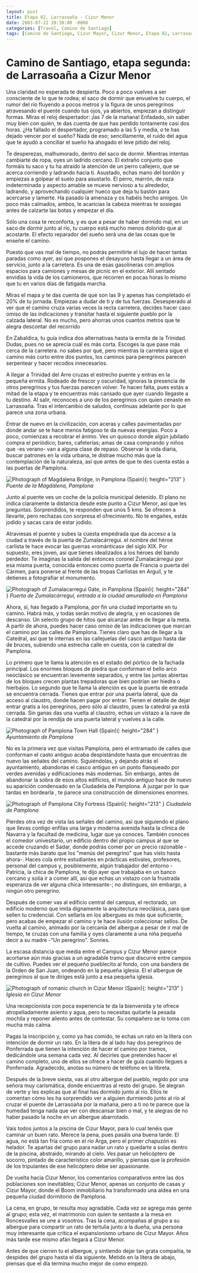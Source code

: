 ```yaml
---
layout: post
title: Etapa 02, Larrasoaña - Cizur Menor
date: 2003-07-22 20:30:00 -0000
categories: [Travel, Camino de Santiago]
tags: [Camino de Santiago, Cizur Mayor, Cizur Menor, Etapa 02, Larrasoaña, Navarra, Pamplona, Trinidad de Arre, Universidad de Navarra, Zabaldica]
---
```

# Camino de Santiago, etapa segunda: de Larrasoaña a Cizur Menor

Una claridad no esperada te despierta. Poco a poco vuelves a ser consciente de lo que te rodea; el saco de dormir que envuelve tu cuerpo, el rumor del río fluyendo a pocos metros y la figura de unos peregrinos atravesando el puente cuando tus ojos, ya abiertos, empiezan a distinguir formas. Miras el reloj despertador: ¡las 7 de la mañana! Enfadado, sin saber muy bien con quién, te das cuenta de que has perdido tontamente casi dos horas. ¿Ha fallado el despertador, programado a las 5 y media, o te has dejado vencer por el sueño? Nada de eso; sencillamente, el ruido del agua que te ayudó a conciliar el sueño ha ahogado el leve pitido del reloj.

Te desperezas, malhumorado, dentro del saco de dormir. Mientras intentas cambiarte de ropa, oyes un ladrido cercano. El extraño conjunto que formáis tu saco y tu ha atraído la atención de un perro callejero, que se acerca corriendo y ladrando hacia ti. Asustado, echas mano del bordón y empiezas a golpear el suelo para asustarlo. El perro, marrón, de raza indeterminada y aspecto amable se mueve nervioso a tu alrededor, ladrando, y aprovechando cualquier hueco que deja tu bastón para acercarse y lamerte. Ha pasado la amenaza y os habéis hecho amigos. Un poco más calmados, ambos, le acaricias la cabeza mientras te sosiegas antes de calzarte las botas y empezar el día.

Sólo una cosa te reconforta, y es que a pesar de haber dormido mal, en un saco de dormir junto al río, tu cuerpo está mucho menos dolorido que al acostarte. El efecto reparador del sueño será una de las cosas que te enseñe el camino.

Puesto que vas mal de tiempo, no podrás permitirte el lujo de hacer tantas paradas como ayer, así que pospones el desayuno hasta llegar a un área de servicio, junto a la carretera. Es una de esas gasolineras con amplios espacios para camiones y mesas de picnic en el exterior. Allí sentado envidias la vida de los camioneros, que recorren en pocas horas lo mismo que tu en varios días de fatigada marcha.

Miras el mapa y te das cuenta de que son las 9 y apenas has completado el 20% de tu jornada. Empiezas a dudar de ti y de tus fuerzas. Desesperado al ver que el camino cruza varias veces la recta carretera, decides hacer caso omiso de las indicaciones y transitar hasta el siguiente pueblo por la calzada lateral. No es mucho, pero ahorras unos cuantos metros que te alegra descontar del recorrido

En Zabaldica, tu guia indica dos alternativas hasta la ermita de la Trinidad. Dudas, pues no se aprecia cuál es más corta. Escoges la que pase más cerca de la carretera. no sabes por qué, pero mientras la carretera sigue el camino más corto entre dos puntos, los caminos para peregrinos parecen serpentear y hacer recodos innecesarios.

A llegar a Trinidad del Arre cruzas el estrecho puente y entras en la pequeña ermita. Rodeado de frescor y oscuridad, ignoras la presencia de otros peregrinos y tus fuerzas parecen volver. Te hacen falta, pues estás a mitad de la etapa y te encuentras más cansado que ayer cuando llegaste a tu destino. Al salir, reconoces a uno de los peregrinos con quien cenaste en Larrasoaña. Tras el intercambio de saludos, continuas adelante por lo que parece una zona urbana.

Entrar de nuevo en la civilización, con aceras y calles pavimentadas por donde andar se te hace menos fatigoso te da nuevas energías. Poco a poco, comienzas a recobrar el ánimo. Ves un quiosco donde algún jubilado compra el periódico; bares, cafeterías; amas de casa comprando y niños que -es verano- van a alguna clase de repaso. Observar la vida diaria, buscar patrones en la vida urbana, te distrae mucho más que la contemplación de la naturaleza, así que antes de que te des cuenta estás a las puertas de Pamplona.

![Photograph of Magdalena Bridge, in Pamplona (Spain)](https://1.bp.blogspot.com/-R7LTmrEil0Q/VII_zBEKusI/AAAAAAAABow/z9r38m_aAUY/s1600/02001.jpg){: height="213" }
_Puente de la Magdalena, Pamplona_

Junto al puente ves un coche de la policía municipal detenido. El plano no indica claramente la distancia desde este punto a Cizur Menor, así que les preguntas. Sorprendidos, te responden que unos 5 kms. Se ofrecen a llevarte, pero rechazas con sorpresa el ofrecimiento. No te engañes, estás jodido y sacas cara de estar jodido.

Atraviesas el puente y subes la cuesta empedrada que da acceso a la ciudad a través de la puerta de Zumalacárregui. el nombre del héroe carlista te hace evocar las guerras «románticas» del siglo XIX. Por supuesto, eres joven, así que tienes idealizados a los héroes del bando perdedor. Te imaginas la salida del entonces coronel Zumalacárregui por esa misma puerta, conocida entonces como puerta de Francia o puerta del Cármen, para ponerse al frente de las tropas Carlistas en Arguil, y te detienes a fotografiar el monumento.

![Photograph of Zumalacarregui Gate, in Pamplona (Spain)](https://2.bp.blogspot.com/-btJC2chPumc/VII_26AmFQI/AAAAAAAABaE/AlJ5J8Kof3A/s1600/02002.jpg){: height="284" }
_Puerta de Zumalacárregui, entrada a la ciudad amurallada en Pamplona_

Ahora, sí, has llegado a Pamplona, por fin una ciudad importante en tu camino. Habrá más, y todas serán motivo de alegría, y en ocasiones de descanso. Un selecto grupo de hitos que alcanzar antes de llegar a la meta. A partir de ahora, puedes hacer caso omiso de las indicaciones que marcan el camino por las calles de Pamplona. Tienes claro que has de llegar a la Catedral, así que te internas en las callejuelas del casco antiguo hasta dar de bruces, subiendo una estrecha calle en cuesta, con la catedral de Pamplona.

Lo primero que te llama la atención es el estado del pórtico de la fachada principal. Los enormes bloques de piedra que conforman el bello arco neoclásico se encuentran levemente separados, y entre las juntas abiertas de los bloques crecen plantas trepadoras que bien podrían ser hiedra o hierbajos. Lo segundo que te llama la atención es que la puerta de entrada se encuentra cerrada. Tienes que entrar por una puerta lateral, que da acceso al claustro, donde hacen pagar por entrar. Tienen el detalle de dejar entrar gratis a los peregrinos, pero sólo al claustro, pues la catedral ya está cerrada. Sin ganas das una vuelta al claustro, echas un vistazo a la nave de la catedral por la rendija de una puerta lateral y vuelves a la calle.

![Photograph of Pamplona Town Hall (Spain)](https://4.bp.blogspot.com/-di0yrP2TVgg/VII_7EsPNlI/AAAAAAAABaM/puNOIzGIHRs/s1600/02003.jpg){: height="284" }
_Ayuntamiento de Pamplona_

No es la primera vez que visitas Pamplona, pero el entramado de calles que conforman el casto antiguo acaba despistándote hasta que encuentras de nuevo las señales del camino. Siguiéndolas, y dejando atrás el ayuntamiento, abandonas el casco antiguo en un punto flanqueado por verdes avenidas y edificaciones más modernas. Sin embargo, antes de abandonar la sobra de esos altos edificios, el mundo antiguo hace de nuevo su aparición condensado en la Ciudadela de Pamplona. A juzgar por lo que tardas en bordearla , te parece una construcción de dimensiones enormes.

![Photograph of Pamplona City Fortress (Spain)](https://1.bp.blogspot.com/-BMadI3iyJNM/VII_-4qP3ZI/AAAAAAAABaU/jIYsH40uCRc/s1600/02004.jpg){: height="213" }
_Ciudadela de Pamplona_

Pierdes otra vez de vista las señales del camino, así que siguiendo el plano que llevas contigo enfilas una larga y moderna avenida hasta la clínica de Navarra y la facultad de medicina, lugar que ya conoces. También conoces el comedor univesitario, un edificio dentro del propio campus al que se accede cruzando el Sadar, donde podrás comer por un precio razonable -bastante más barato que los "menús del peregrino" que has visto hasta ahora-. Haces cola entre estudiantes en prácticas estivales, profesores, personal del campus y, posiblemente, algún trabajador del entorno -Patricia, la chica de Pamplona, te dijo ayer que trabajaba en un banco cercano y solía ir a comer allí, así que echas un vistazo con la frustrada esperanza de ver alguna chica interesante-; no distingues, sin embargo, a ningún otro peregrino.

Después de comer vas al edificio central del campus, el rectorado, un edificio moderno que imita dignamente la arquitectura neoclásica, para que sellen tu credencial. Con sellarla en los albergues es más que suficiente, pero acabas de empezar el camino y te hace ilusión coleccionar sellos. De vuelta al camino, animado por la cercanía del albergue a pesar de ir mal de tiempo, te cruzas con una familia y oyes claramente a una niña pequeña decir a su madre -"Un peregrino". Sonríes.

La escasa distancia que media entre el Campus y Cizur Menor parece acortarse aún más gracias a un agradable tramo que discurre entre campos de cultivo. Puedes ver el pequeño pueblecito al fondo, con una bandera de la Orden de San Juan, ondeando en la pequeña iglesia. El el albergue de peregrinos al que te diriges está junto a esa pequeña iglesia.

![Photograph of romanic church in Cizur Menor (Spain)](https://1.bp.blogspot.com/-t-xA3mCIJkU/VIJACKYBGtI/AAAAAAAABac/U7NXB_QKR40/s1600/02005.jpg){: height="213" }
_Iglesia en Cizur Menor_

Una recepcionista con poca experiencia te da la bienvenida y te ofrece atropelladamente asiento y agua, pero tu necesitas quitarte la pesada mochila y reponer aliento antes de contestar. Su compañero se lo toma con mucha más calma.

Pagas la inscripción y, como ya has comido, te echas un rato en la litera con intención de dormir un rato. En la litera de al lado hay dos peregrinos de Ponferrada que tienen la intención de hacer el camino por tramos, dedicándole una semana cada vez. Al decirles que pretendes hacer el camino completo, uno de ellos se ofrece a hacer de guía cuando llegues a Ponferrada. Agradecido, anotas su número de teléfono en la libreta.

Después de la breve siesta, vas al otro albergue del pueblo, regido por una señora muy carismática, donde encuentras al resto del grupo. Se alegran de verte y les explicas que al final has dormido junto al río. Ellos te comentan cómo les ha sorprendido ver a alguien durmiendo junto al río al cruzar el puente de Larrasoaña por la mañana, pero a ti no te parece que la humedad tenga nada que ver con descansar bien o mal, y te alegras de no haber pasado la noche en un albergue abarrotado.

Vais todos juntos a la piscina de Cizur Mayor, para lo cual tenéis que caminar un buen rato. Merece la pena, pues pasáis una buena tarde. El agua, no está tan fría como en el río Arga, pero el primer chapuzón es helador. Te apartas del grupo para nadar un rato y quedarte a solas dentro de la piscina, abstraido, mirando al cielo. Ves pasar un helicóptero de socorro, pintado de característico color amarillo, y piensas que la profesión de los tripulantes de ese helicóptero debe ser apasionante.

De vuelta hacia Cizur Menor, los comentarios comparativos entre las dos poblaciones son inevitables; Cizur Menor, apenas un conjunto de casas y Cizur Mayor, donde el Boom inmobiliario ha transformado una aldea en una pequeña ciudad dormitorio de Pamplona.

La cena, en grupo, te resulta muy agradable. Cada vez se agrega más gente al grupo; esta vez, el matrimonio con quien te sentaste a la mesa en Roncesvalles se une a vosotros. Tras la cena, acompañas al grupo a su albergue para compartir un rato de tertulia junto a la dueña, una persona muy interesante que critica el expansionismo urbano de Cizur Mayor. Años más tarde ese mismo afán llegará a Cizur Menor.

Antes de que cierren tu el albergue, y sintiendo dejar tan grata compañía, te despides del grupo hasta el día siguiente. Metido en la litera de abajo, piensas que el día termina mucho mejor de como empezó.